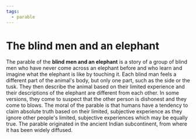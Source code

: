 ```yaml
---
tags:
  - parable
---
```

# The blind men and an elephant
The parable of the **blind men and an elephant** is a story of a group of blind men who have never come across an elephant before and who learn and imagine what the elephant is like by touching it. Each blind man feels a different part of the animal's body, but only one part, such as the side or the tusk. They then describe the animal based on their limited experience and their descriptions of the elephant are different from each other. In some versions, they come to suspect that the other person is dishonest and they come to blows. The moral of the parable is that humans have a tendency to claim absolute truth based on their limited, subjective experience as they ignore other people's limited, subjective experiences which may be equally true. The parable originated in the ancient Indian subcontinent, from where it has been widely diffused.